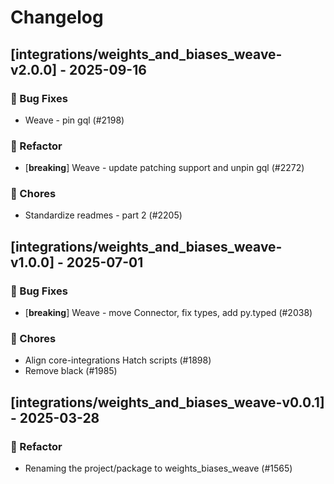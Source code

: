 # Changelog

## [integrations/weights_and_biases_weave-v2.0.0] - 2025-09-16

### 🐛 Bug Fixes

- Weave - pin gql (#2198)

### 🚜 Refactor

- [**breaking**] Weave - update patching support and unpin gql (#2272)

### 🧹 Chores

- Standardize readmes - part 2 (#2205)


## [integrations/weights_and_biases_weave-v1.0.0] - 2025-07-01

### 🐛 Bug Fixes

- [**breaking**] Weave - move Connector, fix types, add py.typed (#2038)

### 🧹 Chores

- Align core-integrations Hatch scripts (#1898)
- Remove black (#1985)


## [integrations/weights_and_biases_weave-v0.0.1] - 2025-03-28

### 🚜 Refactor

- Renaming the project/package to weights_biases_weave (#1565)

<!-- generated by git-cliff -->

